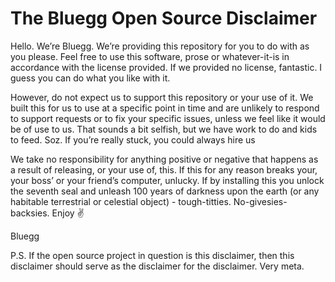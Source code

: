 
# The Bluegg Open Source Disclaimer

Hello. We’re Bluegg. We’re providing this repository for you to do with as you please. Feel free to use this software, prose or whatever-it-is in accordance with the license provided. If we provided no license, fantastic. I guess you can do what you like with it.

However, do not expect us to support this repository or your use of it. We built this for us to use at a specific point in time and are unlikely to respond to support requests or to fix your specific issues, unless we feel like it would be of use to us. That sounds a bit selfish, but we have work to do and kids to feed. Soz. If you’re really stuck, you could always hire us

We take no responsibility for anything positive or negative that happens as a result of releasing, or your use of, this. If this for any reason breaks your, your boss’ or your friend’s computer, unlucky. If by installing this you unlock the seventh seal and unleash 100 years of darkness upon the earth (or any habitable terrestrial or celestial object) - tough-titties. No-givesies-backsies.
Enjoy :v:

Bluegg

P.S. If the open source project in question is this disclaimer, then this disclaimer should serve as the disclaimer for the disclaimer. Very meta.
